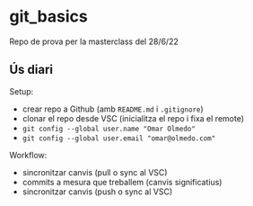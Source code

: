 # git_basics

Repo de prova per la masterclass del 28/6/22


## Ús diari

Setup:
- crear repo a Github (amb `README.md` i `.gitignore`)
- clonar el repo desde VSC (inicialitza el repo i fixa el remote)
- `git config --global user.name "Omar Olmedo"`
- `git config --global user.email "omar@olmedo.com"`

Workflow:
- sincronitzar canvis (pull o sync al VSC)
- commits a mesura que treballem (canvis significatius)
- sincronitzar canvis (push o sync al VSC)
